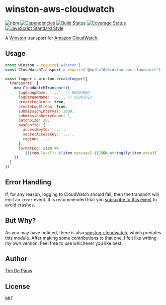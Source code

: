 # winston-aws-cloudwatch

[![npm](https://img.shields.io/npm/v/winston-aws-cloudwatch.svg)](https://www.npmjs.com/package/winston-aws-cloudwatch) [![Dependencies](https://img.shields.io/david/timdp/winston-aws-cloudwatch.svg)](https://david-dm.org/timdp/winston-aws-cloudwatch) [![Build Status](https://img.shields.io/circleci/project/github/timdp/winston-aws-cloudwatch/master.svg?label=build)](https://circleci.com/gh/timdp/winston-aws-cloudwatch) [![Coverage Status](https://img.shields.io/coveralls/timdp/winston-aws-cloudwatch/master.svg)](https://coveralls.io/r/timdp/winston-aws-cloudwatch) [![JavaScript Standard Style](https://img.shields.io/badge/code%20style-standard-brightgreen.svg)](https://standardjs.com/)

A [Winston](https://www.npmjs.com/package/winston) transport for
[Amazon CloudWatch](https://aws.amazon.com/cloudwatch/).

## Usage

```js
const winston = require('winston')
const CloudWatchTransport = require('@muthu16/winston-aws-cloudwatch')

const logger = winston.createLogger({
  transports: [
    new CloudWatchTransport({
      logGroupName: '...', // REQUIRED
      logStreamName: '...', // REQUIRED
      createLogGroup: true,
      createLogStream: true,
      submissionInterval: 2000,
      submissionRetryCount: 1,
      batchSize: 20,
      awsConfig: {
        accessKeyId: '...',
        secretAccessKey: '...',
        region: '...'
      },
      formatLog: item =>
        `${item.level}: ${item.message} ${JSON.stringify(item.meta)}`
    })
  ]
})
```

## Error Handling

If, for any reason, logging to CloudWatch should fail, then the transport will
emit an `error` event. It is recommended that you
[subscribe to this event](https://www.npmjs.com/package/winston#awaiting-logs-to-be-written-in-winston)
to avoid crashes.

## But Why?

As you may have noticed, there is also
[winston-cloudwatch](https://www.npmjs.com/package/winston-cloudwatch), which
predates this module. After making some contributions to that one, I felt like
writing my own version. Feel free to use whichever you like best.

## Author

[Tim De Pauw](https://tmdpw.eu/)

## License

MIT
